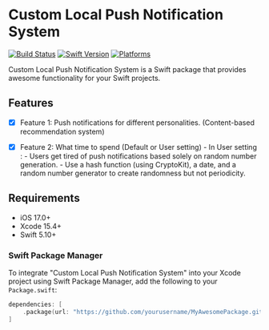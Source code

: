 # Custom Local Push Notification System

[![Build Status](https://github.com/DinggiDing/LPNotiSys/workflows/CI/badge.svg)](https://github.com/DinggiDing/LPNotiSys/actions)
[![Swift Version](https://img.shields.io/badge/Swift-5.10-orange.svg)](https://swift.org)
[![Platforms](https://img.shields.io/cocoapods/p/LFAlertController.svg?style=flat)](https://developer.apple.com/ios/)

Custom Local Push Notification System is a Swift package that provides awesome functionality for your Swift projects.

## Features

- [x] Feature 1: Push notifications for different personalities. (Content-based recommendation system)
- [x] Feature 2: What time to spend (Default or User setting)
      - In User setting :
          - Users get tired of push notifications based solely on random number generation.
          - Use a hash function (using CryptoKit), a date, and a random number generator to create randomness but not periodicity.


## Requirements

- iOS 17.0+ 
- Xcode 15.4+
- Swift 5.10+


### Swift Package Manager

To integrate "Custom Local Push Notification System" into your Xcode project using Swift Package Manager, add the following to your `Package.swift`:

```swift
dependencies: [
    .package(url: "https://github.com/yourusername/MyAwesomePackage.git", from: "1.0.0")
]

